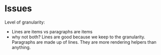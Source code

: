 # Issues
Level of granularity:
- Lines are items vs paragraphs are items
- why not both?
Lines are good because we keep to the granularity.
Paragraphs are made up of lines. They are more rendering helpers than anything.